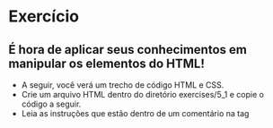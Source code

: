 # Exercício

## É hora de aplicar seus conhecimentos em manipular os elementos do HTML!
* A seguir, você verá um trecho de código HTML e CSS.
* Crie um arquivo HTML dentro do diretório exercises/5_1 e copie o código a seguir.
* Leia as instruções que estão dentro de um comentário na tag <script>.
* Não se esqueça de fazer um commit a cada exercício!

```
<!DOCTYPE html>
<html>
  <head>
    <meta charset="UTF-8" />
    <meta name="viewport" content="width=device-width" />
    <title>Exercício 5.1</title>

    <style>
      div {
        border-color: black;
        border-style: solid;
      }
      .title {
        text-align: center;
      }

      .main-content {
        background-color: yellow;
      }

      .main-content .center-content {
        background-color: red;
        width: 50%;
        margin: 0 auto;
      }

      .main-content .center-content p {
        font-style: italic;
      }
    </style>
  </head>
  <body>
    <h1 class="title">Exercício 5.1 - JavaEscripito </h1>
    <div class="main-content">
      <div class="center-content">
        <p>Texto padrão do nosso site</p>
        <p>-----</p>
        <p>Trybe</p>
      </div>
    </div>
    <script>
        /*
        Aqui você vai modificar os elementos já existentes utilizando apenas as funções:
        - document.getElementById()
        - document.getElementsByClassName()
        - document.getElementsByTagName()
        1. Crie uma função que mude o texto na tag <p> para uma descrição de como você se vê daqui a 2 anos. (Não gaste tempo pensando no texto e sim realizando o exercício)
        2. Crie uma função que mude a cor do quadrado amarelo para o verde da Trybe (rgb(76,164,109)).
        3. Crie uma função que mude a cor do quadrado vermelho para branco.
        4. Crie uma função que corrija o texto da tag <h1>.
        5. Crie uma função que modifique todo o texto da tag <p> para maiúsculo.
        6. Crie uma função que exiba o conteúdo de todas as tags <p> no console.
        */
    </script>
  </body>
</html>
```